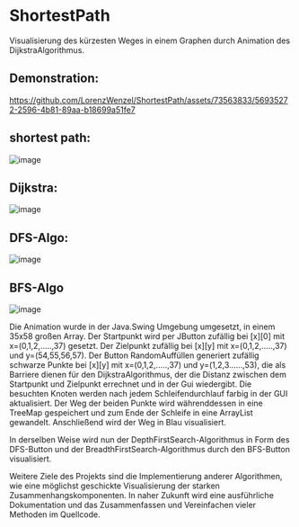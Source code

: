 # ShortestPath
Visualisierung des kürzesten Weges in einem Graphen durch Animation des DijkstraAlgorithmus. 

## Demonstration:




https://github.com/LorenzWenzel/ShortestPath/assets/73563833/56935272-2596-4b81-89aa-b18699a51fe7






## shortest path: 
![image](https://github.com/LorenzWenzel/ShortestPath/assets/73563833/0777de05-ab89-4b08-ba38-2d21b749193f)

## Dijkstra:
![image](https://github.com/LorenzWenzel/ShortestPath/assets/73563833/3cac518f-2692-4428-a62e-b4dcd7e5b9b3)

## DFS-Algo: 
![image](https://github.com/LorenzWenzel/ShortestPath/assets/73563833/72483a84-1ee1-4f86-a28e-6313da5bfbe5)

## BFS-Algo
![image](https://github.com/LorenzWenzel/ShortestPath/assets/73563833/91455900-e5b0-46d1-8461-f7aabd99cf8c)

Die Animation wurde in der Java.Swing Umgebung umgesetzt, in einem 35x58 großen Array. 
Der Startpunkt wird per JButton zufällig bei [x][0] mit x=(0,1,2,.....,37) gesetzt. 
Der Zielpunkt zufällig bei [x][y] mit x=(0,1,2,.....,37) und y=(54,55,56,57). 
Der Button RandomAuffüllen generiert zufällig schwarze Punkte bei [x][y] mit x=(0,1,2,.....,37) und y=(1,2,3......,53), die als Barriere dienen für den DijkstraAlgorithmus, der die Distanz zwischen dem Startpunkt und Zielpunkt errechnet und in der Gui wiedergibt. Die besuchten Knoten werden nach jedem Schleifendurchlauf farbig in der GUI aktualisiert.  Der Weg der beiden Punkte wird währenddessen in eine TreeMap gespeichert und zum Ende der Schleife in eine ArrayList gewandelt. Anschließend wird der Weg in Blau visualisiert. 

In derselben Weise wird nun der DepthFirstSearch-Algorithmus in Form des DFS-Button und der BreadthFirstSearch-Algorithmus durch den BFS-Button visualisiert.

Weitere Ziele des Projekts sind die Implementierung anderer Algorithmen, wie eine möglichst geschickte Visualisierung der starken Zusammenhangskomponenten. 
In naher Zukunft wird eine ausführliche Dokumentation und das Zusammenfassen und Vereinfachen vieler Methoden im Quellcode.

